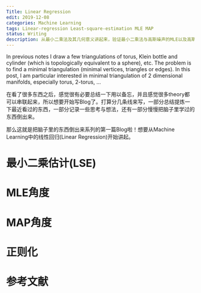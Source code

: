 ```yaml
---
Title: Linear Regression
edit: 2019-12-08
categories: Machine Learning 
tags: Linear-regression Least-square-estimation MLE MAP
status: Writing
description: 从最小二乘法及其几何意义讲起来，验证最小二乘法与高斯噪声的MLE以及高斯噪声高斯先验估计下的MAP等价，并在此角度下叙述正则化的作用。
---
```


$$
\newcommand{\ket}[1]{\vert {#1} \rangle}
\newcommand{\bra}[1]{\langle {#1} \vert}
\newcommand{\braket}[2]{\left\langle {#1}\! \mid \!{#2} \right\rangle}
\newcommand{\Partial}[2]{\frac{\partial {#1}}{\partial{#2}}}
\newcommand{\emath}{\mathrm e}
\newcommand{\ceil}[1]{\left\lceil{#1}\right\rceil}
$$

In previous notes I draw a few triangulations of torus, Klein bottle and cylinder (which is topologically equivalent to a sphere), etc. The problem is to find a minimal triangulation (minimal vertices, triangles or edges). In this post, I am particular interested in minimal triangulation of $2$ dimensional manifolds, especially torus, $2$-torus, ...

在看了很多东西之后，感觉很有必要总结一下用以备忘，并且感觉很多theory都可以串联起来，所以想要开始写Blog了。打算分几条线来写，一部分总结提炼一下最近看过的东西，一部分记录一些思考与想法，还有一部分慢慢把脑子里学过的东西倒出来。

那么这就是把脑子里的东西倒出来系列的第一篇Blog啦！想要从Machine Learning中的线性回归(Linear Regression)开始讲起。

# 最小二乘估计(LSE)



# MLE角度

# MAP角度



# 正则化



# 参考文献




